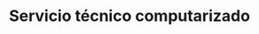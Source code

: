 ---
title: "Servicio técnico computarizado"
url: /guayaquil/servicio-tecnico-computarizado/
shop: Autowerkstatt
---
